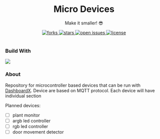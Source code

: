 <div align="center">
  
  <h1> Micro Devices</h1>
  <p> Make it smaller! 😎 </p>

  <div>
    <a href="https://github.com/psp515/MicroDevices/network/members">
      <img src="https://img.shields.io/github/forks/psp515/MicroDevices" alt="forks" />
    </a>
    <a href="https://github.com/psp515/MicroDevices/stargazers">
      <img src="https://img.shields.io/github/stars/psp515/MicroDevices" alt="stars" />
    </a>
    <a href="https://github.com/psp515/MicroDevices/issues/">
      <img src="https://img.shields.io/github/issues/psp515/MicroDevices" alt="open issues" />
    </a>
    <a href="https://github.com/psp515/MicroDevices/blob/master/LICENSE">
      <img src="https://img.shields.io/github/license/psp515/MicroDevices" alt="license" />
    </a>
  </div>
</div>

<br/>

### Build With

![](https://img.shields.io/badge/MicroPython-14354C?style=for-the-badge&logo=micropython&logoColor=white&style=flat)

### About

Repository for microcontroller based devices that can be run with [DashboardX](https://github.com/Deve-Lite/DashboardX-App).
Device are based on MQTT protocol. Each device will have individual section

Planned devices:
- [ ] plant monitor
- [ ] argb led controller
- [ ] rgb led controller
- [ ] door movement detector
